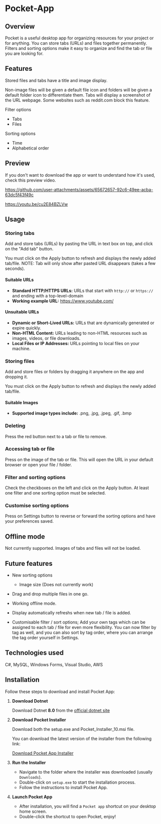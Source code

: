 # Pocket-App

## Overview
Pocket is a useful desktop app for organizing resources for your project or for anything. You can store tabs (URLs) and files together permanently. Filters and sorting options make it easy to organize and find the tab or file you are looking for. 

## Features
Stored files and tabs have a title and image display.

Non-image files will be given a default file icon and folders will be given a default folder icon to differentiate them.
Tabs will display a screenshot of the URL webpage. Some websites such as reddit.com block this feature.

Filter options
- Tabs
- Files

Sorting options
- Time
- Alphabetical order


## Preview
If you don't want to download the app or want to understand how it's used, check this preview video.

https://github.com/user-attachments/assets/65672657-92c6-49ee-acba-63dc5f43f49c

https://youtu.be/cu2E84BZLVw

## Usage
### Storing tabs
Add and store tabs (URLs) by pasting the URL in text box on top, and click on the "Add tab" button. 

You must click on the Apply button to refresh and displays the newly added tab/file.
NOTE: Tab will only show after pasted URL disappears (takes a few seconds).

#### Suitable URLs
- **Standard HTTP/HTTPS URLs:** URLs that start with `http://` or `https://` and ending with a top-level-domain
- **Working example URL:** https://www.youtube.com/

#### Unsuitable URLs
- **Dynamic or Short-Lived URLs:** URLs that are dynamically generated or expire quickly.
- **Non-HTML Content:** URLs leading to non-HTML resources such as images, videos, or file downloads.
- **Local Files or IP Addresses:** URLs pointing to local files on your machine.

### Storing files
Add and store files or folders by dragging it anywhere on the app and dropping it.

You must click on the Apply button to refresh and displays the newly added tab/file.

#### Suitable Images
- **Supported image types include:** .png, .jpg, .jpeg, .gif, .bmp


### Deleting
Press the red button next to a tab or file to remove.

### Accessing tab or file
Press on the image of the tab or file. This will open the URL in your default browser or open your file / folder.

### Filter and sorting options
Check the checkboxes on the left and click on the Apply button. At least one filter and one sorting option must be selected.

### Customise sorting options
Press on Settings button to reverse or forward the sorting options and have your preferences saved. 

## Offline mode
Not currently supported.
Images of tabs and files will not be loaded. 

## Future features
- New sorting options
   - Image size (Does not currently work)

- Drag and drop multiple files in one go.

- Working offline mode.

- Display automatically refreshs when new tab / file is added.

- Customisable filter / sort options; Add your own tags which can be assigned to each tab / file for even more flexibility. You can now filter by tag as well, and you can also sort by tag order, where you can arrange the tag order yourself in Settings.

## Technologies used

C#, MySQL, Windows Forms, Visual Studio, AWS


## Installation

Follow these steps to download and install Pocket App:

1. **Download Dotnet**

   Download Dotnet **8.0** from the 
   [official dotnet site](https://dotnet.microsoft.com/en-us/download)

2. **Download Pocket Installer**

   Download both the setup.exe and Pocket_Installer_10.msi file.

   You can download the latest version of the installer from the following link:

   [Download Pocket App Installer](https://github.com/nic-debugging/Pocket-App/releases/tag/v.2.0.0)

3. **Run the Installer**

   - Navigate to the folder where the installer was downloaded (usually `Downloads`).
   - Double-click on `setup.exe` to start the installation process.
   - Follow the instructions to install Pocket App.

5. **Launch Pocket App**

   - After installation, you will find a `Pocket app` shortcut on your desktop home screen.
   - Double-click the shortcut to open Pocket, enjoy!


